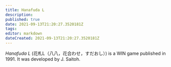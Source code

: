 ```yaml
---
title: Hanafuda L
description: 
published: true
date: 2021-09-13T21:20:27.3520181Z 
tags: 
editor: markdown
dateCreated: 2021-09-13T21:20:27.3520181Z
---
```

_Hanafuda L_ (<span lang='ja'>花札L（八八，花合わせ，すだおし）</span>) is a WIN game published in 1991.
It was developed by J. Saitoh.
